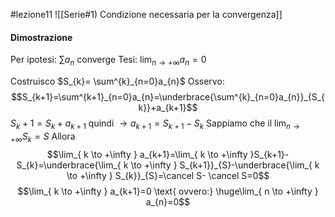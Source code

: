 #lezione11
![[Serie#1) Condizione necessaria per la convergenza]]
#### Dimostrazione
Per ipotesi: $\sum a_{n}$ converge
Tesi: $\lim_{ n \to +\infty }a_{n}=0$

Costruisco $S_{k}= \sum^{k}_{n=0}a_{n}$
Osservo:
$$S_{k+1}=\sum^{k+1}_{n=0}a_{n}=\underbrace{\sum^{k}_{n=0}a_{n}}_{S_{k}}+a_{k+1}$$
$S_{k}+1=S_{k}+a_{k+1}$ quindi $\rightarrow a_{k+1} =S_{k+1}-S_{k}$
Sappiamo che il $\lim_{ n \to +\infty }S_{k}=S$
Allora $$\lim_{ k \to +\infty } a_{k+1}=\lim_{ k \to +\infty }S_{k+1}-S_{k}=\underbrace{\lim_{  k \to +\infty } S_{k+1}}_{S}-\underbrace{\lim_{  k \to +\infty } S_{k}}_{S}=\cancel S- \cancel S=0$$
$$\lim_{  k \to +\infty } a_{k+1}=0 \text{ ovvero:} \huge\lim_{ n \to +\infty } a_{n}=0$$
